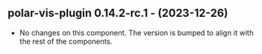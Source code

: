   ## polar-vis-plugin 0.14.2-rc.1 - (2023-12-26)
  
  * No changes on this component. The version is bumped to align it
    with the rest of the components.
